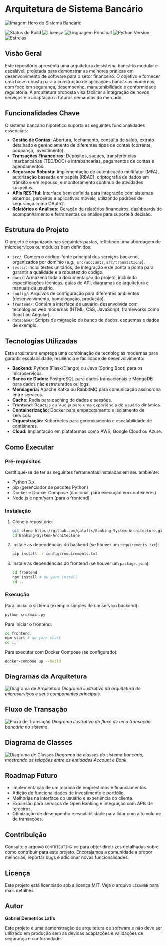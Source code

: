 # Arquitetura de Sistema Bancário

![Imagem Hero do Sistema Bancário](docs/hero_banking_system.png)

![Status do Build](https://img.shields.io/badge/build-passing-brightgreen)
![Licença](https://img.shields.io/badge/license-MIT-blue)
![Linguagem Principal](https://img.shields.io/github/languages/top/galafis/Banking-System-Architecture?color=blue)
![Python Version](https://img.shields.io/badge/python-3.x-blue)
![Estrelas](https://img.shields.io/github/stars/galafis/Banking-System-Architecture?style=social)

## Visão Geral

Este repositório apresenta uma arquitetura de sistema bancário modular e escalável, projetada para demonstrar as melhores práticas em desenvolvimento de software para o setor financeiro. O objetivo é fornecer uma base robusta para a construção de aplicações bancárias modernas, com foco em segurança, desempenho, manutenibilidade e conformidade regulatória. A arquitetura proposta visa facilitar a integração de novos serviços e a adaptação a futuras demandas do mercado.

## Funcionalidades Chave

O sistema bancário hipotético suporta as seguintes funcionalidades essenciais:

*   **Gestão de Contas:** Abertura, fechamento, consulta de saldo, extrato detalhado e gerenciamento de diferentes tipos de contas (corrente, poupança, investimento).
*   **Transações Financeiras:** Depósitos, saques, transferências interbancárias (TED/DOC) e intrabancárias, pagamentos de contas e agendamentos.
*   **Segurança Robusta:** Implementação de autenticação multifator (MFA), autorização baseada em papéis (RBAC), criptografia de dados em trânsito e em repouso, e monitoramento contínuo de atividades suspeitas.
*   **APIs RESTful:** Interface bem definida para integração com sistemas externos, parceiros e aplicativos móveis, utilizando padrões de segurança como OAuth2.
*   **Relatórios e Análises:** Geração de relatórios financeiros, dashboards de acompanhamento e ferramentas de análise para suporte à decisão.

## Estrutura do Projeto

O projeto é organizado nas seguintes pastas, refletindo uma abordagem de microserviços ou módulos bem definidos:

*   `src/`: Contém o código-fonte principal dos serviços backend, organizados por domínio (e.g., `src/accounts`, `src/transactions`).
*   `tests/`: Inclui testes unitários, de integração e de ponta a ponta para garantir a qualidade e a robustez do código.
*   `docs/`: Armazena toda a documentação do projeto, incluindo especificações técnicas, guias de API, diagramas de arquitetura e manuais de usuário.
*   `config/`: Arquivos de configuração para diferentes ambientes (desenvolvimento, homologação, produção).
*   `frontend/`: Contém a interface de usuário, desenvolvida com tecnologias web modernas (HTML, CSS, JavaScript, frameworks como React ou Angular).
*   `database/`: Scripts de migração de banco de dados, esquemas e dados de exemplo.

## Tecnologias Utilizadas

Esta arquitetura emprega uma combinação de tecnologias modernas para garantir escalabilidade, resiliência e facilidade de desenvolvimento:

*   **Backend:** Python (Flask/Django) ou Java (Spring Boot) para os microserviços.
*   **Banco de Dados:** PostgreSQL para dados transacionais e MongoDB para dados não estruturados ou logs.
*   **Mensageria:** Apache Kafka ou RabbitMQ para comunicação assíncrona entre serviços.
*   **Cache:** Redis para caching de dados e sessões.
*   **Frontend:** React.js ou Vue.js para uma experiência de usuário dinâmica.
*   **Containerização:** Docker para empacotamento e isolamento de serviços.
*   **Orquestração:** Kubernetes para gerenciamento e escalabilidade de contêineres.
*   **Cloud:** Implantação em plataformas como AWS, Google Cloud ou Azure.

## Como Executar

### Pré-requisitos

Certifique-se de ter as seguintes ferramentas instaladas em seu ambiente:

*   Python 3.x
*   pip (gerenciador de pacotes Python)
*   Docker e Docker Compose (opcional, para execução em contêineres)
*   Node.js e npm/yarn (para o frontend)

### Instalação

1.  Clone o repositório:
    ```bash
    git clone https://github.com/galafis/Banking-System-Architecture.git
    cd Banking-System-Architecture
    ```
2.  Instale as dependências do backend (se houver um `requirements.txt`):
    ```bash
    pip install -r config/requirements.txt
    ```
3.  Instale as dependências do frontend (se houver um `package.json`):
    ```bash
    cd frontend
    npm install # ou yarn install
    cd ..
    ```

### Execução

Para iniciar o sistema (exemplo simples de um serviço backend):

```bash
python src/main.py
```

Para iniciar o frontend:

```bash
cd frontend
npm start # ou yarn start
cd ..
```

Para executar com Docker Compose (se configurado):

```bash
docker-compose up --build
```

## Diagramas da Arquitetura

![Diagrama de Arquitetura](docs/architecture_diagram.png)
*Diagrama ilustrativo da arquitetura de microserviços e seus componentes principais.*

## Fluxo de Transação

![Fluxo de Transação](docs/architecture_diagram_rendered.png)
*Diagrama ilustrativo do fluxo de uma transação bancária no sistema.*

## Diagrama de Classes

![Diagrama de Classes](docs/architecture_diagram.png)
*Diagrama de classes do sistema bancário, mostrando as relações entre as entidades Account e Bank.*

## Roadmap Futuro

*   Implementação de um módulo de empréstimos e financiamentos.
*   Adição de funcionalidades de investimento e portfólio.
*   Melhorias na interface do usuário e experiência do cliente.
*   Expansão para serviços de Open Banking e integração com APIs de terceiros.
*   Otimização de desempenho e escalabilidade para lidar com alto volume de transações.

## Contribuição

Consulte o arquivo `CONTRIBUTING.md` para obter diretrizes detalhadas sobre como contribuir para este projeto. Encorajamos a comunidade a propor melhorias, reportar bugs e adicionar novas funcionalidades.

## Licença

Este projeto está licenciado sob a licença MIT. Veja o arquivo `LICENSE` para mais detalhes.

## Autor

**Gabriel Demetrios Lafis**

Este projeto é uma demonstração de arquitetura de software e não deve ser utilizado em produção sem as devidas adaptações e validações de segurança e conformidade.

